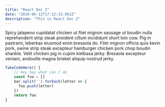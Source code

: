 ```yaml
---
title: "React Doc 2"
date: "2019-06-12T17:12:33.962Z"
description: "This is React Doc 2"
---
```


Spicy jalapeno cupidatat chicken ut filet mignon sausage ut boudin nulla reprehenderit strip steak proident cillum incididunt short loin cow. Pig in pastrami, leberkas eiusmod enim bresaola do. Filet mignon officia quis kevin pork, swine strip steak excepteur hamburger chicken pork chop boudin shankle. Velit chicken pig in cupim kielbasa jerky. Bresaola excepteur veniam, andouille magna brisket aliquip nostrud jerky.

```javascript
fakeCodeHere() {
    // Hey hey what can I do
    const foo = []
    bar.split('').forEach(letter => {
      foo.push(letter)
    })
    return foo
}
```